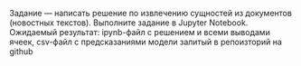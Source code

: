 Задание — написать решение по извлечению сущностей из документов (новостных текстов). Выполните задание в Jupyter Notebook.  
Ожидаемый результат: ipynb-файл с решением и всеми выводами ячеек, csv-файл с предсказаниями модели залитый в репоизторий на github
